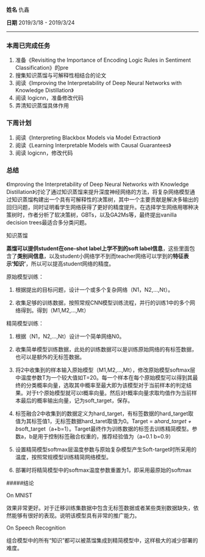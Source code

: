 **姓名** 仇鑫

**日期** 2019/3/18 - 2019/3/24

---

### 本周已完成任务

1. 准备《Revisiting the Importance of Encoding Logic Rules in Sentiment Classification》的pre
2. 搜集知识蒸馏与可解释性相结合的论文
3. 阅读《Improving the Interpretability of Deep Neural
   Networks with Knowledge Distillation》
4. 阅读 logicnn，准备修改代码
5. 弄清知识蒸馏具体作用

### 下周计划

1. 阅读《Interpreting Blackbox Models via Model Extraction》
2. 阅读《Learning Interpretable Models with Causal Guarantees》
3. 阅读 logicnn，修改代码

### 总结

《Improving the Interpretability of Deep Neural Networks with Knowledge Distillation》讨论了通过知识蒸馏来提升深度神经网络的方法，将复杂网络模型通过知识蒸馏构建出一个具有可解释性的决策树，其中一个主要贡献是解决多输出的回归问题，同时证明看学生网络获得了更好的精度提升。在选择学生网络用哪种决策树时，作者分析了软决策树，GBTs，以及GA2Ms等，最终提出vanilla decision
trees最适合多分类问题。



知识蒸馏

**蒸馏可以提供student在one-shot label上学不到的soft label信息**，这些里面包含了**类别间信息**，以及student小网络学不到而teacher网络可以学到的**特征表示‘知识’**，所以可以提高student网络的精度。

原始模型训练：

1. 根据提出的目标问题，设计一个或多个复杂网络（N1，N2,…,Nt）。

2. 收集足够的训练数据，按照常规CNN模型训练流程，并行的训练1中的多个网络得到。得到（M1,M2,…,Mt）

精简模型训练：

1. 根据（N1，N2,…,Nt）设计一个简单网络N0。

2. 收集简单模型训练数据，此处的训练数据可以是训练原始网络的有标签数据，也可以是额外的无标签数据。

3. 将2中收集到的样本输入原始模型（M1,M2,…,Mt），修改原始模型softmax层中温度参数T为一个较大值如T=20。每一个样本在每个原始模型可以得到其最终的分类概率向量，选取其中概率至最大即为该模型对于当前样本的判定结果。对于t个原始模型就可以t概率向量。然后对t概率向量求取均值作为当前样本最后的概率输出向量，记为soft_target，保存。

4. 标签融合2中收集到的数据定义为hard_target，有标签数据的hard_target取值为其标签值1，无标签数据hard_taret取值为0。Target = a*hard_target + b*soft_target（a+b=1）。Target最终作为训练数据的标签去训练精简模型。参数a，b是用于控制标签融合权重的，推荐经验值为（a=0.1 b=0.9）

5. 设置精简模型softmax层温度参数与原始复杂模型产生Soft-target时所采用的温度，按照常规模型训练精简网络模型。

6. 部署时将精简模型中的softmax温度参数重置为1，即采用最原始的softmax

#####结论

On MNIST

效果非常更好。对于迁移训练集数据中包含无标签数据或者某些类别数据缺失，依然能够有很好的表现。说明该模型具有非常的推广能力。

On Speech Recognition

组合模型中的所有“知识”都可以被蒸馏集成到精简模型中，这样极大的减少部署的难度。

